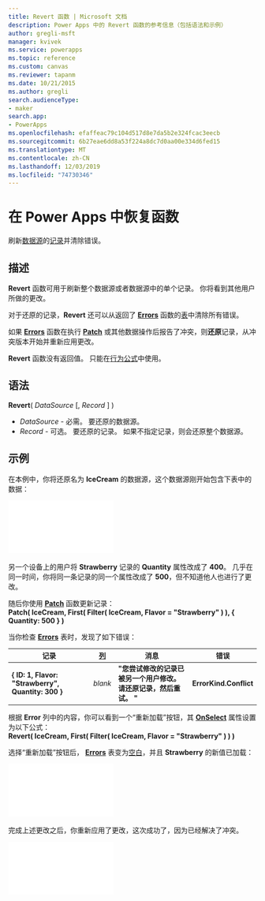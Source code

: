 ```yaml
---
title: Revert 函数 | Microsoft 文档
description: Power Apps 中的 Revert 函数的参考信息（包括语法和示例）
author: gregli-msft
manager: kvivek
ms.service: powerapps
ms.topic: reference
ms.custom: canvas
ms.reviewer: tapanm
ms.date: 10/21/2015
ms.author: gregli
search.audienceType:
- maker
search.app:
- PowerApps
ms.openlocfilehash: efaffeac79c104d517d8e7da5b2e324fcac3eecb
ms.sourcegitcommit: 6b27eae6dd8a53f224a8dc7d0aa00e334d6fed15
ms.translationtype: MT
ms.contentlocale: zh-CN
ms.lasthandoff: 12/03/2019
ms.locfileid: "74730346"
---
```

# <a name="revert-function-in-power-apps"></a>在 Power Apps 中恢复函数
刷新[数据源](../working-with-data-sources.md)的[记录](../working-with-tables.md#records)并清除错误。

## <a name="description"></a>描述
**Revert** 函数可用于刷新整个数据源或者数据源中的单个记录。 你将看到其他用户所做的更改。

对于还原的记录，**Revert** 还可以从返回了 **[Errors](function-errors.md)** 函数的[表](../working-with-tables.md)中清除所有错误。

如果 **[Errors](function-errors.md)** 函数在执行 **[Patch](function-patch.md)** 或其他数据操作后报告了冲突，则**还原**记录，从冲突版本开始并重新应用更改。

**Revert** 函数没有返回值。 只能在[行为公式](../working-with-formulas-in-depth.md)中使用。

## <a name="syntax"></a>语法
**Revert**( *DataSource* [, *Record* ] )

* *DataSource* - 必需。 要还原的数据源。
* *Record* - 可选。  要还原的记录。  如果不指定记录，则会还原整个数据源。

## <a name="example"></a>示例
在本例中，你将还原名为 **IceCream** 的数据源，这个数据源刚开始包含下表中的数据：

![](media/function-revert/icecream.png)

另一个设备上的用户将 **Strawberry** 记录的 **Quantity** 属性改成了 **400**。  几乎在同一时间，你将同一条记录的同一个属性改成了 **500**，但不知道他人也进行了更改。

随后你使用 **[Patch](function-patch.md)** 函数更新记录：<br>
**Patch( IceCream, First( Filter( IceCream, Flavor = "Strawberry" ) ), { Quantity: 500 } )**

当你检查 **[Errors](function-errors.md)** 表时，发现了如下错误：

| 记录 | [列](../working-with-tables.md#columns) | 消息 | 错误 |
| --- | --- | --- | --- |
| **{ ID: 1, Flavor: "Strawberry", Quantity: 300 }** |*blank* |**"您尝试修改的记录已被另一个用户修改。 请还原记录，然后重试。 "** |**ErrorKind.Conflict** |

根据 **Error** 列中的内容，你可以看到一个“重新加载”按钮，其 **[OnSelect](../controls/properties-core.md)** 属性设置为以下公式：<br>
**Revert( IceCream, First( Filter( IceCream, Flavor = "Strawberry" ) ) )**

选择“重新加载”按钮后， **[Errors](function-errors.md)** 表变为[空白](function-isblank-isempty.md)，并且 **Strawberry** 的新值已加载：

![](media/function-revert/icecream-after.png)

完成上述更改之后，你重新应用了更改，这次成功了，因为已经解决了冲突。

![](media/function-revert/icecream-success.png)

